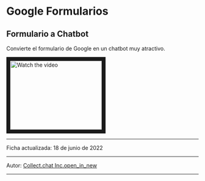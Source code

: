 # Google Formularios

## Formulario a Chatbot
Convierte el formulario de Google en un chatbot muy atractivo.


<a href="http://www.youtube.com/watch?feature=player_embedded&v=nTQUwghvy5Q" target="_blank">
 <img src="http://img.youtube.com/vi/nTQUwghvy5Q/mqdefault.jpg" alt="Watch the video" width="240" height="180" border="10" />
</a>

***
Ficha actualizada: 18 de junio de 2022
***
Autor: [Collect.chat Inc.open_in_new](https://collect.chat/)
***
